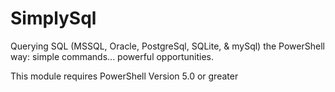 # SimplySql
Querying SQL (MSSQL, Oracle, PostgreSql, SQLite, & mySql) the PowerShell way: simple commands... powerful opportunities.

This module requires PowerShell Version 5.0 or greater